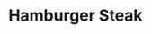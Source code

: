 ---
title: "Hamburger Steak"
description: "1 LB of charbroiled ground beef with fried onions, smothered in homemade gravy, served with fresh-cut fries."
price_s: ""
price_l: "15"
price_lg: ""
weight: "7"
---